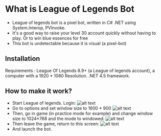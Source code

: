 
# What is League of Legends Bot

  * League of legends bot is a pixel bot, written in C# .NET using System.Interop, PVInvoke. 
  * It's a good way to raise your level 30 account quickly without having to play. Or to win blue essences for free
  * This bot is undetectable because it is visual (a pixel-bot)

## Installation

   Requirements : League Of Legends 8.9+ (a League of legends account), a computer with a 1920 * 1080 Resolution. 
   .NET 4.5 framework.
  
## How to make it work?

   * Start League of legends. Login:
   ![alt text](https://image.ibb.co/kRUcES/Explication_Algo.png)
   * Go to options and set window size to 1600 * 900
   ![alt text](https://image.ibb.co/bDsxES/Explication_Algo.png)
   * Then, go in game (in practice mode for example) and change window size to 1024*768 and the mode to windowed:
   ![alt text](https://preview.ibb.co/mpkng7/Explication_Algo.png)
   * Then leave the game, return to this screen: 
   ![alt text](https://image.ibb.co/kRUcES/Explication_Algo.png)
   * And launch the bot. 
	 
